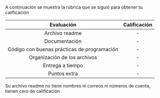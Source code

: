 A continuación se muestra la rúbrica que se siguió para obtener tu calificación 

| Evaluación | Calificación |
|:-----------:|:--------:|
| Archivo readme |  -  |
| Documentación |  -  |
| Código con buenas prácticas de programación |  -  |
| Organización de los archivos | -  |
| Entrega a tiempo |  - |
| Puntos extra | -  |

Su archivo readme no tiene nombres ni correos ni números de cuenta, tienen cero de calificación 